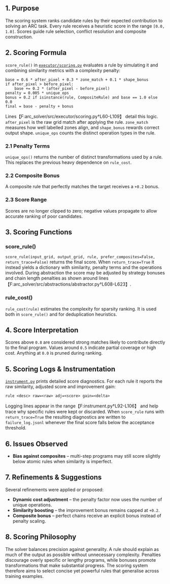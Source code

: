 ## 1. Purpose
The scoring system ranks candidate rules by their expected contribution to solving an ARC task.  Every rule receives a heuristic score in the range `[0.0, 1.0]`.  Scores guide rule selection, conflict resolution and composite construction.

## 2. Scoring Formula
`score_rule()` in [`executor/scoring.py`](arc_solver/src/executor/scoring.py) evaluates a rule by simulating it and combining similarity metrics with a complexity penalty:

```
base = 0.6 * after_pixel + 0.3 * zone_match + 0.1 * shape_bonus
if after_pixel > before_pixel:
    base += 0.2 * (after_pixel - before_pixel)
penalty = 0.005 * unique_ops
bonus = 0.2 if isinstance(rule, CompositeRule) and base == 1.0 else 0.0
final = base - penalty + bonus
```
Lines【F:arc_solver/src/executor/scoring.py†L60-L109】 detail this logic. `after_pixel` is the raw grid match after applying the rule. `zone_match` measures how well labelled zones align, and `shape_bonus` rewards correct output shape. `unique_ops` counts the distinct operation types in the rule.

### 2.1 Penalty Terms
`unique_ops()` returns the number of distinct transformations used by a rule. This replaces the previous heavy dependence on `rule_cost`.

### 2.2 Composite Bonus
A composite rule that perfectly matches the target receives a `+0.2` bonus.

### 2.3 Score Range
Scores are no longer clipped to zero; negative values propagate to allow accurate ranking of poor candidates.

## 3. Scoring Functions
### score_rule()
`score_rule(input_grid, output_grid, rule, prefer_composites=False, return_trace=False)` returns the final score.  When `return_trace=True` it instead yields a dictionary with similarity, penalty terms and the operations involved.  During abstraction the score may be adjusted by strategy bonuses and chain length penalties as shown around lines【F:arc_solver/src/abstractions/abstractor.py†L608-L623】.

### rule_cost()
`rule_cost(rule)` estimates the complexity for sparsity ranking.  It is used both in `score_rule()` and for deduplication heuristics.

## 4. Score Interpretation
Scores above `0.8` are considered strong matches likely to contribute directly to the final program.  Values around `0.5` indicate partial coverage or high cost.  Anything at `0.0` is pruned during ranking.

## 5. Scoring Logs & Instrumentation
[`instrument.py`](instrument.py) prints detailed score diagnostics.  For each rule it reports the raw similarity, adjusted score and improvement gain:
```
rule <desc> raw=<raw> adj=<score> gain=<delta>
```
Logging lines appear in the range【F:instrument.py†L92-L106】 and help trace why specific rules were kept or discarded.
When `score_rule` runs with `return_trace=True` the resulting diagnostics are written to `failure_log.jsonl` whenever the final score falls below the acceptance threshold.

## 6. Issues Observed
* **Bias against composites** – multi-step programs may still score slightly below atomic rules when similarity is imperfect.

## 7. Refinements & Suggestions
Several refinements were applied or proposed:
* **Dynamic cost adjustment** – the penalty factor now uses the number of unique operations.
* **Similarity boosting** – the improvement bonus remains capped at `+0.2`.
* **Composite bonus** – perfect chains receive an explicit bonus instead of penalty scaling.

## 8. Scoring Philosophy
The solver balances precision against generality.  A rule should explain as much of the output as possible without unnecessary complexity.  Penalties discourage overly specific or lengthy programs, while bonuses promote transformations that make substantial progress.  The scoring system therefore aims to select concise yet powerful rules that generalise across training examples.
